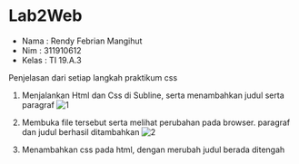 # Lab2Web
- Nama : Rendy Febrian Mangihut
- Nim : 311910612
- Kelas : TI 19.A.3

Penjelasan dari setiap langkah praktikum css
1. Menjalankan Html dan Css di Subline, serta menambahkan judul serta paragraf
![1](https://user-images.githubusercontent.com/59887134/113430272-10f1e380-9404-11eb-97ba-ceb339e1695c.png)

2. Membuka file tersebut serta melihat perubahan pada browser. paragraf dan judul berhasil ditambahkan
![2](https://user-images.githubusercontent.com/59887134/113430380-472f6300-9404-11eb-84f7-0fe6cd3f8b21.png)

3. Menambahkan css pada html, dengan merubah judul berada ditengah
